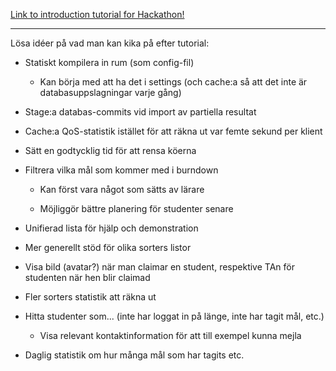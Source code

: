 [Link to introduction tutorial for Hackathon!](https://docs.google.com/document/d/1aMf2fVhNKk9PnDTSvTQsIZhnOowwV24FFVRkWyT75JQ)

---

Lösa idéer på vad man kan kika på efter tutorial:

* Statiskt kompilera in rum (som config-fil)

  * Kan börja med att ha det i settings (och cache:a så att det inte är databasuppslagningar varje gång)

* Stage:a databas-commits vid import av partiella resultat

* Cache:a QoS-statistik istället för att räkna ut var femte sekund per klient

* Sätt en godtycklig tid för att rensa köerna

* Filtrera vilka mål som kommer med i burndown

  * Kan först vara något som sätts av lärare

  * Möjliggör bättre planering för studenter senare

* Unifierad lista för hjälp och demonstration

* Mer generellt stöd för olika sorters listor

* Visa bild (avatar?) när man claimar en student, respektive TAn för studenten när hen blir claimad

* Fler sorters statistik att räkna ut

* Hitta studenter som... (inte har loggat in på länge, inte har tagit mål, etc.)

  * Visa relevant kontaktinformation för att till exempel kunna mejla

* Daglig statistik om hur många mål som har tagits etc.
